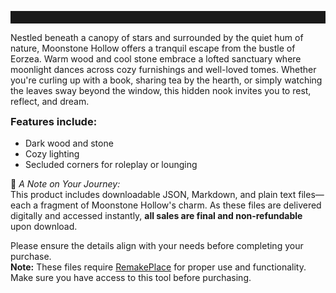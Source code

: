 <!--meta
{
  "title": "Moonstone Hollow",
  "price": "$9.99",
  "stripe": "https://crimson-coil.lemonsqueezy.com/buy/d41baecd-0ca2-465b-82d4-2eb1b464ebbc",
  "images": [
    "./images/moonstone-hollow-interior-1.png",
    "./images/moonstone-hollow-interior-2.png",
    "./images/moonstone-hollow-interior-3.png"
  ],
  "filters": {
    "Size": ["Apartment", "FC Room"],
    "Style": ["Rustic", "Lofted", "Cozy"],
    "Theme": ["Dark", "Fantasy", "Nature"],
    "Colors": ["Warm Neutrals", "Earth Tones"],
    "Features": ["Loft", "Library"],
    "Mood": ["Tranquil", "Inviting", "Romantic"],
    "Purpose": ["Roleplay", "Reading Nook", "Personal Retreat"]
  }
}
-->

<hr style="height: 20px; border-color: transparent;">

Nestled beneath a canopy of stars and surrounded by the quiet hum of nature, Moonstone Hollow offers a tranquil escape from the bustle of Eorzea. Warm wood and cool stone embrace a lofted sanctuary where moonlight dances across cozy furnishings and well-loved tomes. Whether you're curling up with a book, sharing tea by the hearth, or simply watching the leaves sway beyond the window, this hidden nook invites you to rest, reflect, and dream. 

<h3 style="margin-top: 10px;">Features include:</h3>

<ul style="padding-left: 1.5rem; margin-top: 0.5rem;">
  <li>Dark wood and stone</li>
  <li>Cozy lighting</li>
  <li>Secluded corners for roleplay or lounging</li>
</ul>

🌙 *A Note on Your Journey:*  
This product includes downloadable JSON, Markdown, and plain text files—each a fragment of Moonstone Hollow's charm. As these files are delivered digitally and accessed instantly, **all sales are final and non-refundable** upon download.  

Please ensure the details align with your needs before completing your purchase.  
**Note:** These files require [RemakePlace](https://example.com/remakeplace) for proper use and functionality. Make sure you have access to this tool before purchasing.